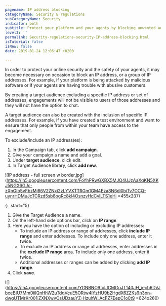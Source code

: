 ```yaml
---
pagename: IP address blocking
categoryName: Security & regulations
subCategoryName: Security
indicator: both
subtitle: Protect your platform and your agents by blocking unwanted addresses
level3: ''
permalink: Security-regulations-security-IP-address-blocking.html
isTutorial: false
isNew: false
date: 2019-01-24 12:06:47 +0200

---
```

In order to protect your online security and the safety of your agents, it may become necessary on occasion to block an IP address, or a group of IP addresses. For example, if your platform is being attacked by malicious software or if your agents are having trouble with abusive customers.

By creating a target audience excluding a specific IP address or set of addresses, engagements will not be visible to users of those addresses and they will not have the option to chat.

A target audience can also be created with the inclusion of specific IP addresses. For example, if you have created a test environment and want to ensure that only people from within your team have access to the engagement.

To exclude/include an IP address(es):

1. In the Campaign tab, click **add campaign**.
2. Give your campaign a name and add a goal.
3. Under **target audience**, click edit.
4. In Target Audience library, click **add new**.

![IP address - full screen w border.jpg](https://lh5.googleusercontent.com/FoYhPRwGXBX5MJQ4UJzAaXqKN5XKJ5NGX6GJc-zXpGib5vFbzMj86V2ZNxi2zLYVXTTRGm1GM4Eza8N6di0biTv7OCQ-uynrHDMuJcTCRzd5sb8ogRc8kl4OsnzvHdCvlLTS1eHi =455x237)

{: .start="5}

1. Give the Target Audience a name.
2. On the left-hand side options bar, click on **IP range**.
3. Here you have the option of including or excluding IP addresses:
   * To include an IP address or range of addresses, click **include IP range** and enter addresses. To include only one address, enter it twice.
   * To exclude an IP address or range of addresses, enter addresses in the **exclude IP range** area. To include only one address, enter it twice.
   * Additional addresses or ranges can be added by clicking **add IP range**.
4. Click **save**.

![](https://lh4.googleusercontent.com/YGNBNO9txIJCMGpJT140JH_iech6DVJbceBIU7Mm0iiIQnHhW2uTdqVcuE5ORtw4iYzHU9b2HgdX6ZZKs9n3on-dwgUTMrKr001iZXNXwvOsUDzauYZ-HzuhW_AcFZ7EepC1o0t9 =624x260)